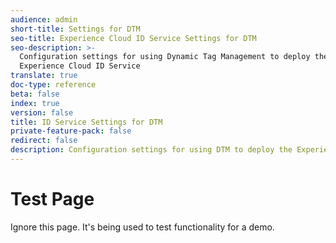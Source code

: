```yaml
---
audience: admin
short-title: Settings for DTM
seo-title: Experience Cloud ID Service Settings for DTM
seo-description: >-
  Configuration settings for using Dynamic Tag Management to deploy the Adobe
  Experience Cloud ID Service
translate: true
doc-type: reference
beta: false
index: true
version: false
title: ID Service Settings for DTM
private-feature-pack: false
redirect: false
description: Configuration settings for using DTM to deploy the Experience Cloud ID Service
---
```


# Test Page

Ignore this page. It's being used to test functionality for a demo.

